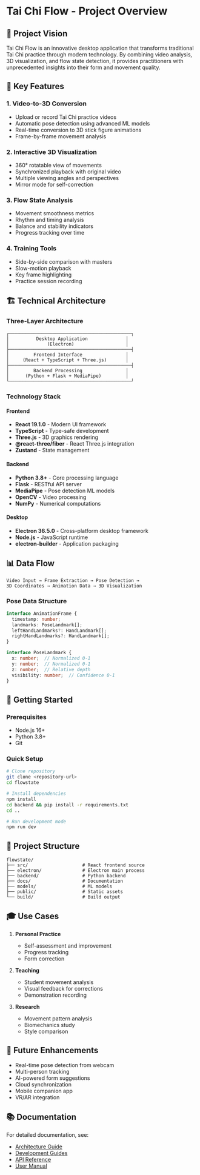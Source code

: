 # Tai Chi Flow - Project Overview

## 🎯 Project Vision

Tai Chi Flow is an innovative desktop application that transforms traditional Tai Chi practice through modern technology. By combining video analysis, 3D visualization, and flow state detection, it provides practitioners with unprecedented insights into their form and movement quality.

## 🔑 Key Features

### 1. Video-to-3D Conversion
- Upload or record Tai Chi practice videos
- Automatic pose detection using advanced ML models
- Real-time conversion to 3D stick figure animations
- Frame-by-frame movement analysis

### 2. Interactive 3D Visualization
- 360° rotatable view of movements
- Synchronized playback with original video
- Multiple viewing angles and perspectives
- Mirror mode for self-correction

### 3. Flow State Analysis
- Movement smoothness metrics
- Rhythm and timing analysis
- Balance and stability indicators
- Progress tracking over time

### 4. Training Tools
- Side-by-side comparison with masters
- Slow-motion playback
- Key frame highlighting
- Practice session recording

## 🏗️ Technical Architecture

### Three-Layer Architecture

```
┌─────────────────────────────────────────────┐
│          Desktop Application              │
│              (Electron)                   │
├─────────────────────────────────────────────┤
│         Frontend Interface                │
│     (React + TypeScript + Three.js)       │
├─────────────────────────────────────────────┤
│         Backend Processing                │
│      (Python + Flask + MediaPipe)         │
└─────────────────────────────────────────────┘
```

### Technology Stack

#### Frontend
- **React 19.1.0** - Modern UI framework
- **TypeScript** - Type-safe development
- **Three.js** - 3D graphics rendering
- **@react-three/fiber** - React Three.js integration
- **Zustand** - State management

#### Backend
- **Python 3.8+** - Core processing language
- **Flask** - RESTful API server
- **MediaPipe** - Pose detection ML models
- **OpenCV** - Video processing
- **NumPy** - Numerical computations

#### Desktop
- **Electron 36.5.0** - Cross-platform desktop framework
- **Node.js** - JavaScript runtime
- **electron-builder** - Application packaging

## 📊 Data Flow

```
Video Input → Frame Extraction → Pose Detection → 
3D Coordinates → Animation Data → 3D Visualization
```

### Pose Data Structure

```typescript
interface AnimationFrame {
  timestamp: number;
  landmarks: PoseLandmark[];
  leftHandLandmarks?: HandLandmark[];
  rightHandLandmarks?: HandLandmark[];
}

interface PoseLandmark {
  x: number;  // Normalized 0-1
  y: number;  // Normalized 0-1
  z: number;  // Relative depth
  visibility: number;  // Confidence 0-1
}
```

## 🚀 Getting Started

### Prerequisites
- Node.js 16+
- Python 3.8+
- Git

### Quick Setup

```bash
# Clone repository
git clone <repository-url>
cd flowstate

# Install dependencies
npm install
cd backend && pip install -r requirements.txt
cd ..

# Run development mode
npm run dev
```

## 📁 Project Structure

```
flowstate/
├── src/                    # React frontend source
├── electron/               # Electron main process
├── backend/                # Python backend
├── docs/                   # Documentation
├── models/                 # ML models
├── public/                 # Static assets
└── build/                  # Build output
```

## 🎓 Use Cases

1. **Personal Practice**
   - Self-assessment and improvement
   - Progress tracking
   - Form correction

2. **Teaching**
   - Student movement analysis
   - Visual feedback for corrections
   - Demonstration recording

3. **Research**
   - Movement pattern analysis
   - Biomechanics study
   - Style comparison

## 🔮 Future Enhancements

- Real-time pose detection from webcam
- Multi-person tracking
- AI-powered form suggestions
- Cloud synchronization
- Mobile companion app
- VR/AR integration

## 📚 Documentation

For detailed documentation, see:
- [Architecture Guide](./architecture/README.md)
- [Development Guides](./development/)
- [API Reference](./api/README.md)
- [User Manual](./guides/usage.md)